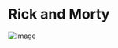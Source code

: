 # Rick and Morty

![image](https://user-images.githubusercontent.com/115369156/211461255-924bd103-1978-43ac-a8ad-d981c065b4c8.png)
